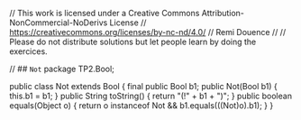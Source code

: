 
// This work is licensed under a Creative Commons Attribution-NonCommercial-NoDerivs License
// https://creativecommons.org/licenses/by-nc-nd/4.0/
// Remi Douence
//
// Please do not distribute solutions but let people learn by doing the exercices.

// ## `Not` 
package TP2.Bool;

public class Not extends Bool {
	final public Bool b1;
	public Not(Bool b1) {
		this.b1 = b1;
	}
	public String toString() {
		return "(!" + b1 + ")";
	}
	public boolean equals(Object o) {
		return o instanceof Not 
			&& b1.equals(((Not)o).b1);
	}
}


